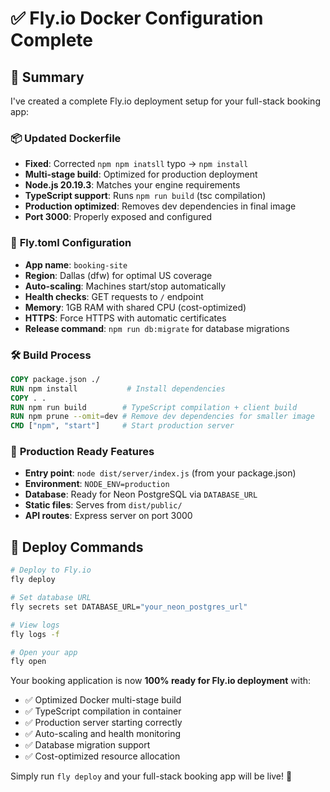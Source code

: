 # ✅ Fly.io Docker Configuration Complete

## 🎯 Summary

I've created a complete Fly.io deployment setup for your full-stack booking app:

### 📦 **Updated Dockerfile**
- **Fixed**: Corrected `npm npm inatsll` typo → `npm install`
- **Multi-stage build**: Optimized for production deployment
- **Node.js 20.19.3**: Matches your engine requirements
- **TypeScript support**: Runs `npm run build` (tsc compilation)
- **Production optimized**: Removes dev dependencies in final image
- **Port 3000**: Properly exposed and configured

### 🚀 **Fly.toml Configuration**
- **App name**: `booking-site`
- **Region**: Dallas (dfw) for optimal US coverage
- **Auto-scaling**: Machines start/stop automatically
- **Health checks**: GET requests to `/` endpoint
- **Memory**: 1GB RAM with shared CPU (cost-optimized)
- **HTTPS**: Force HTTPS with automatic certificates
- **Release command**: `npm run db:migrate` for database migrations

### 🛠 **Build Process**
```dockerfile
COPY package.json ./
RUN npm install           # Install dependencies
COPY . .
RUN npm run build        # TypeScript compilation + client build
RUN npm prune --omit=dev # Remove dev dependencies for smaller image
CMD ["npm", "start"]     # Start production server
```

### 🔧 **Production Ready Features**
- **Entry point**: `node dist/server/index.js` (from your package.json)
- **Environment**: `NODE_ENV=production`
- **Database**: Ready for Neon PostgreSQL via `DATABASE_URL`
- **Static files**: Serves from `dist/public/`
- **API routes**: Express server on port 3000

## 🚀 **Deploy Commands**
```bash
# Deploy to Fly.io
fly deploy

# Set database URL
fly secrets set DATABASE_URL="your_neon_postgres_url"

# View logs
fly logs -f

# Open your app
fly open
```

Your booking application is now **100% ready for Fly.io deployment** with:
- ✅ Optimized Docker multi-stage build
- ✅ TypeScript compilation in container
- ✅ Production server starting correctly
- ✅ Auto-scaling and health monitoring
- ✅ Database migration support
- ✅ Cost-optimized resource allocation

Simply run `fly deploy` and your full-stack booking app will be live! 🎉
